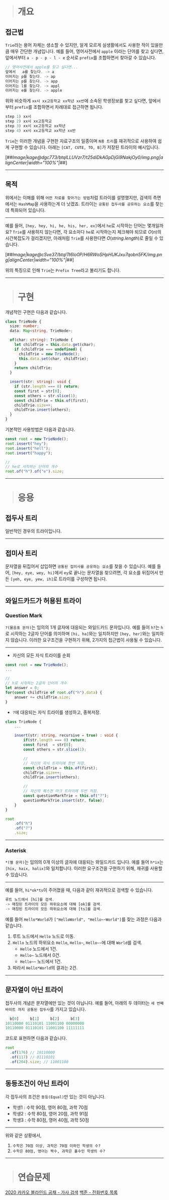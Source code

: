 > # 개요

## 접근법

`Trie`라는 용어 자체는 생소할 수 있지만, 알게 모르게 실생활에서도 사용한 적이 있을만큼 매우 간단한 개념입니다. 예를 들어, 영어사전에서 `apple` 이라는 단어를 찾고 싶다면, 앞에서부터 `a - p - p - l - e` 순서로 `prefix`를 조합하면서 찾아갈 수 있습니다.

```ts
// 영어사전에서 apple를 찾고 싶다면...
앞에서   a를 찾는다. -> a
이어지는 p를 찾는다. -> ap
이어지는 p를 찾는다. -> app
이어지는 l를 찾는다. -> appl
이어지는 e를 찾는다. -> apple
```

위와 비슷하게 `xx시 xx고등학교 xx학년 xx반`에 소속된 학생정보를 찾고 싶다면, 앞에서부터 `prefix`를 조합하면서 차례대로 접근하면 됩니다.

```ts
step 1) xx시
step 2) xx시 xx고등학교
step 3) xx시 xx고등학교 xx학년
step 4) xx시 xx고등학교 xx학년 xx반
```

`Trie`는 이러한 개념을 구현한 자료구조의 일종이며 `N중 트리`를 재귀적으로 사용하여 쉽게 구현할 수 있습니다. 아래는 `[CAT, CUTE, TO, B]`가 저장된 트라이의 예시입니다.

[##_Image|kage@dgc773/btqILLUVzr7/t25diDkAGpDjGi9NakjOy0/img.png|alignCenter|width="100%"|_##]

---

## 목적

위에서는 이해를 위해 `어떤 자료를 찾아가는 방법`처럼 트라이를 설명했지만, 검색의 측면에서는 `HashMap`을 사용하는게 더 낫겠죠. 트라이는 `공통된 접두사를 공유하는 요소`를 찾는데 특화되어 있습니다.

---

예를 들어, `[hey, hey, hi, he, his, her, ex]`에서 `he`로 시작하는 단어는 몇개일까요? `Trie`를 사용하지 않는다면, 각 요소마다 `he`로 시작하는지 체크해야 되므로 $O(n)$의 시간복잡도가 걸리겠지만, 아래처럼 `Trie`를 사용한다면 $O(string.length)$로 줄일 수 있습니다.

[##_Image|kage@cSve37/btqITt6lo0P/H6RWoSHpHUKJxu7qobn5FK/img.png|alignCenter|width="100%"|_##]

위의 특징으로 인해 `Trie`는 `Prefix Tree`라고 불리기도 합니다.

---

> # 구현

개념적인 구현은 다음과 같습니다.

```ts
class TrieNode {
  size: number;
  data: Map<string, TrieNode>;

  of(char: string): TrieNode {
    let childTrie = this.data.get(char);
    if (childTrie === undefined) {
      childTrie = new TrieNode();
      this.data.set(char, childTrie);
    }
    return childTrie;
  }

  insert(str: string): void {
    if (str.length === 0) return;
    const first = str[0];
    const others = str.slice(1);
    const childTrie = this.of(first);
    childTrie.size++;
    childTrie.insert(others);
  }
}
```

기본적인 사용방법은 다음과 같습니다.

```ts
const root = new TrieNode();
root.insert("hey");
root.insert("hell");
root.insert("happy");

//
// he로 시작하는 단어의 개수
root.of("h").of("e").size;
```

---

> # 응용

## 접두사 트리

일반적인 경우의 트라이입니다.

---

## 접미사 트리

문자열을 뒤집어서 삽입하면 `공통된 접미사를 공유하는 요소`를 찾을 수 있습니다. 예를 들어, `[hey, eye, wey, hi]`에서 `ey`로 끝나는 문자열을 찾으려면, 각 요소를 뒤집어서 만든 `[yeh, eye, yew, ih]`로 트라이를 구성하면 됩니다.

---

## 와일드카드가 허용된 트라이

### Question Mark

`?(물음표 문자)`는 임의의 1개 글자에 대응되는 와일드카드 문자입니다. 예를 들어 `h?`는 `h`로 시작하는 2글자 단어를 의미하며 `[hi, ha]`와는 일치하지만 `[hey, her]`와는 일치하지 않습니다. 이러한 요구조건을 구현하기 위해, 2가지의 접근법이 사용될 수 있습니다.

---

- 자신의 모든 자식 트라이를 순회

```ts
const root = new TrieNode();
...

//
// h로 시작하는 2글자 단어의 개수
let answer = 0;
for(const childTrie of root.of("h").data) {
    answer += childTrie.size;
}
```

- `?`에 대응되는 자식 트라이를 생성하고, 중복저장.

```ts
class TrieNode {
    ...

    insert(str: string, recursive = true) : void {
        if(str.length === 0) return;
        const first  = str[0];
        const others = str.slice(1);

        //
        // 자신의 자식 트라이에 한번 저장.
        const childTrie = this.of(first);
        childTrie.size++;
        childTrie.insert(others);

        //
        // 자신의 퀘스쳔 마크 트라이에 두번 저장.
        const questionMarkTrie = this.of("?");
        questionMarkTrie.insert(str, false);
    }
}

root
    .of("h")
    .of("?")
    .size;
```

---

### Asterisk

`*(별 문자)`는 임의의 0개 이상의 글자에 대응되는 와일드카드 입니다. 예를 들어 `h*ix`는 `[hix, haix, halix]`와 일치합니다. 이러한 요구조건을 구현하기 위해, 재귀를 사용할 수 있습니다.

---

예를 들어, `hi*ok*ts`이 주어졌을 때, 다음과 같이 재귀적으로 검색할 수 있습니다.

```ts
루트 노드에서 [hi]를 검색.
-> 매칭된 트라이의 모든 하위요소에 대해 [ok]를 검색.
-> 매칭된 트라이의 모든 하위요소에 대해 [ts]를 검색.
```

예를 들어 `Hello*World`가 `["HelloWorld", "Hello~~World"]`를 찾는 과정은 다음과 같습니다.

1. 루트 노드에서 `Hello` 노드로 이동.
2. `Hello` 노드의 하위요소 `Hello`, `Hello~`, `Hello~~`에 대해 `World`를 검색.
   - `Hello` 노드에서 1건.
   - `Hello~` 노드에서 0건.
   - `Hello~~` 노드에서 1건.
3. 따라서 `Hello*World`의 결과는 2건.

---

## 문자열이 아닌 트라이

접두사의 개념은 문자열에만 있는 것이 아닙니다. 예를 들어, 아래의 두 데이터는 `세 번째 바이트 까지 공통된 접두사`를 가지고 있습니다.

```ts
  b[0]     b[1]     b[2]     b[3]
10110000 01110101 11001100 00000000
10110000 01110101 11001100 11111111
```

코드로 표현하면 다음과 같습니다.

```ts
root
  .of(176) // 10110000
  .of(117) // 01110101
  .of(204).size; // 11001100
```

---

## 동등조건이 아닌 트라이

각 접두사의 조건은 `동등(Equal)`만 있는 것이 아닙니다.

- 학생1 : 수학 90점, 영어 80점, 과학 70점
- 학생2 : 수학 80점, 영어 20점, 과학 91점
- 학생3 : 수학 80점, 영어 40점, 과학 50점

---

위와 같은 상황에서,

1. `수학은 70점 이상, 과학은 70점 이하인 학생의 수?`
2. `수학은 80점, 영어는 짝수, 과학은 홀수인 학생의 수?`

---

> # 연습문제

[2020 카카오 블라인드 공채 - 가사 검색](https://programmers.co.kr/learn/courses/30/lessons/60060)
[백준 - 전화번호 목록](https://www.acmicpc.net/problem/5052)
